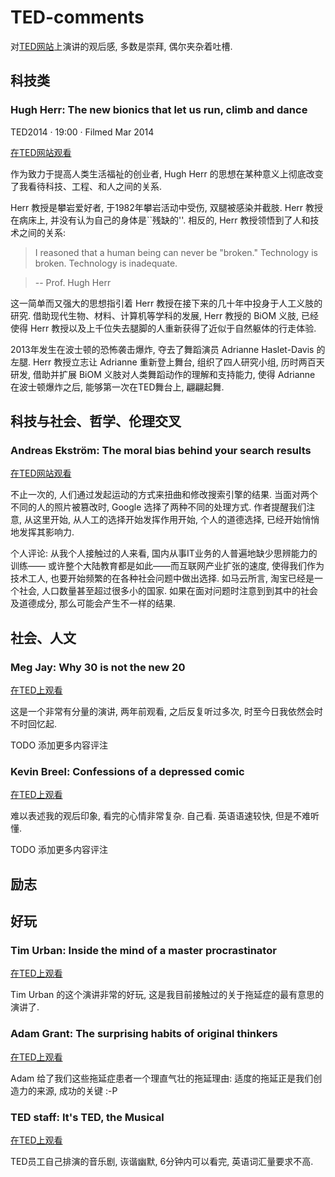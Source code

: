 ﻿# TED-comments
对[TED网站](http://www.ted.com)上演讲的观后感, 多数是崇拜, 偶尔夹杂着吐槽.

## 科技类

### Hugh Herr: The new bionics that let us run, climb and dance

TED2014 · 19:00 · Filmed Mar 2014

[在TED网站观看](http://www.ted.com/talks/hugh_herr_the_new_bionics_that_let_us_run_climb_and_dance)

作为致力于提高人类生活福祉的创业者, Hugh Herr 的思想在某种意义上彻底改变了我看待科技、工程、和人之间的关系.

Herr 教授是攀岩爱好者, 于1982年攀岩活动中受伤, 双腿被感染并截肢. Herr 教授在病床上, 并没有认为自己的身体是``残缺的''.
相反的, Herr 教授领悟到了人和技术之间的关系:

> I reasoned that a human being can never be "broken." Technology is broken. Technology is inadequate.

> -- Prof. Hugh Herr

这一简单而又强大的思想指引着 Herr 教授在接下来的几十年中投身于人工义肢的研究.
借助现代生物、材料、计算机等学科的发展, Herr 教授的 BiOM 义肢,
已经使得 Herr 教授以及上千位失去腿脚的人重新获得了近似于自然躯体的行走体验.

2013年发生在波士顿的恐怖袭击爆炸, 夺去了舞蹈演员 Adrianne Haslet-Davis 的左腿.
Herr 教授立志让 Adrianne 重新登上舞台, 组织了四人研究小组,
历时两百天研发, 借助并扩展 BiOM 义肢对人类舞蹈动作的理解和支持能力,
使得 Adrianne 在波士顿爆炸之后, 能够第一次在TED舞台上, 翩翩起舞.


## 科技与社会、哲学、伦理交叉

### Andreas Ekström: The moral bias behind your search results

[在TED网站观看](http://www.ted.com/talks/andreas_ekstrom_the_moral_bias_behind_your_search_results)

不止一次的, 人们通过发起运动的方式来扭曲和修改搜索引擎的结果.
当面对两个不同的人的照片被篡改时, Google 选择了两种不同的处理方式.
作者提醒我们注意, 从这里开始, 从人工的选择开始发挥作用开始, 个人的道德选择,
已经开始悄悄地发挥其影响力.

个人评论: 从我个人接触过的人来看, 国内从事IT业务的人普遍地缺少思辨能力的训练——
或许整个大陆教育都是如此——而互联网产业扩张的速度, 使得我们作为技术工人,
也要开始频繁的在各种社会问题中做出选择. 如马云所言, 淘宝已经是一个社会,
人口数量甚至超过很多小的国家. 如果在面对问题时注意到到其中的社会及道德成分,
那么可能会产生不一样的结果.

## 社会、人文

### Meg Jay: Why 30 is not the new 20

[在TED上观看](http://www.ted.com/talks/meg_jay_why_30_is_not_the_new_20)

这是一个非常有分量的演讲, 两年前观看, 之后反复听过多次, 时至今日我依然会时不时回忆起.

TODO 添加更多内容评注

### Kevin Breel: Confessions of a depressed comic

[在TED上观看](http://www.ted.com/talks/kevin_breel_confessions_of_a_depressed_comic)

难以表述我的观后印象, 看完的心情非常复杂. 自己看. 英语语速较快, 但是不难听懂.

TODO 添加更多内容评注

## 励志

## 好玩

### Tim Urban: Inside the mind of a master procrastinator

[在TED上观看](http://www.ted.com/talks/tim_urban_inside_the_mind_of_a_master_procrastinator)

Tim Urban 的这个演讲非常的好玩, 这是我目前接触过的关于拖延症的最有意思的演讲了.

### Adam Grant: The surprising habits of original thinkers

[在TED上观看](http://www.ted.com/talks/adam_grant_the_surprising_habits_of_original_thinkers)

Adam 给了我们这些拖延症患者一个理直气壮的拖延理由: 适度的拖延正是我们创造力的来源, 成功的关键 :-P

### TED staff: It's TED, the Musical

[在TED上观看](http://www.ted.com/talks/daffodil_hudson_is_this_the_cure_for_stage_fright)

TED员工自己排演的音乐剧, 诙谐幽默, 6分钟内可以看完, 英语词汇量要求不高.

